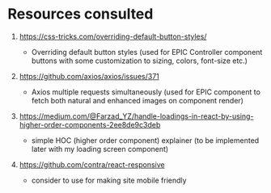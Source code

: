 # Resources consulted

1. https://css-tricks.com/overriding-default-button-styles/

   - Overriding default button styles (used for EPIC Controller component buttons with some customization to sizing, colors, font-size etc.)

2. https://github.com/axios/axios/issues/371

   - Axios multiple requests simultaneously (used for EPIC component to fetch both natural and enhanced images on component render)

3. https://medium.com/@Farzad_YZ/handle-loadings-in-react-by-using-higher-order-components-2ee8de9c3deb

   - simple HOC (higher order component) explainer (to be implemented later with my loading screen component)

4. https://github.com/contra/react-responsive

   - consider to use for making site mobile friendly
